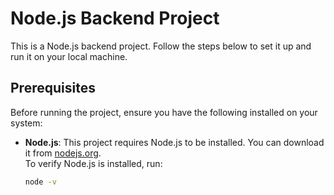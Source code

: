 # Node.js Backend Project

This is a Node.js backend project. Follow the steps below to set it up and run it on your local machine.

## Prerequisites

Before running the project, ensure you have the following installed on your system:

- **Node.js**: This project requires Node.js to be installed. You can download it from [nodejs.org](https://nodejs.org/).  
  To verify Node.js is installed, run:
  ```bash
  node -v
